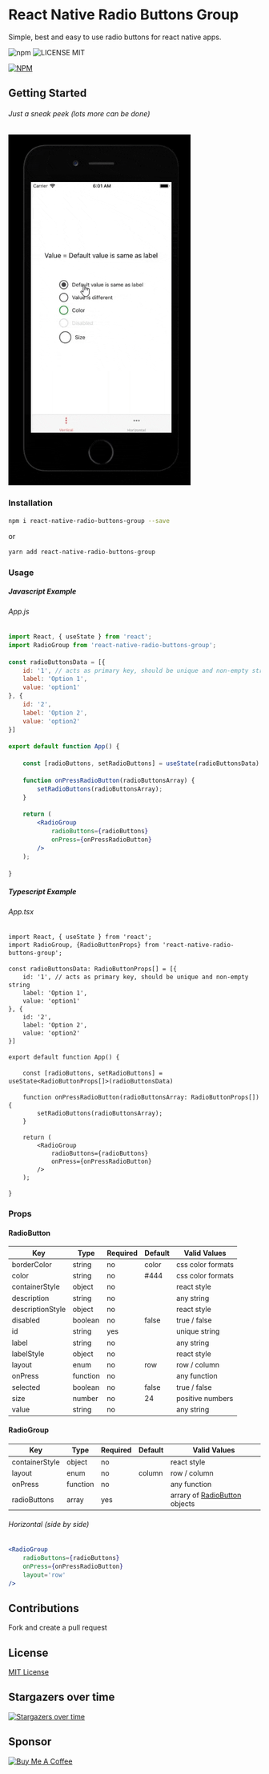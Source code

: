 # React Native Radio Buttons Group

Simple, best and easy to use radio buttons for react native apps.

![npm](https://img.shields.io/npm/v/react-native-radio-buttons-group) ![LICENSE MIT](https://img.shields.io/badge/license-MIT-brightgreen.svg)

[![NPM](https://nodei.co/npm/react-native-radio-buttons-group.png?downloads=true&downloadRank=true&stars=true)](https://nodei.co/npm/react-native-radio-buttons-group/)

## Getting Started

###### Just a sneak peek (lots more can be done)

![DEMO](./docs/images/react-native-radio-buttons-group.gif)

### Installation

```bash
npm i react-native-radio-buttons-group --save
```
or
```bash
yarn add react-native-radio-buttons-group
```

### Usage

##### Javascript Example

###### App.js
```jsx
import React, { useState } from 'react';
import RadioGroup from 'react-native-radio-buttons-group';

const radioButtonsData = [{
    id: '1', // acts as primary key, should be unique and non-empty string
    label: 'Option 1',
    value: 'option1'
}, {
    id: '2',
    label: 'Option 2',
    value: 'option2'
}]

export default function App() {

    const [radioButtons, setRadioButtons] = useState(radioButtonsData)

    function onPressRadioButton(radioButtonsArray) {
        setRadioButtons(radioButtonsArray);
    }

    return (
        <RadioGroup 
            radioButtons={radioButtons} 
            onPress={onPressRadioButton} 
        />
    );

}

```

##### Typescript Example

###### App.tsx
```tsx
import React, { useState } from 'react';
import RadioGroup, {RadioButtonProps} from 'react-native-radio-buttons-group';

const radioButtonsData: RadioButtonProps[] = [{
    id: '1', // acts as primary key, should be unique and non-empty string
    label: 'Option 1',
    value: 'option1'
}, {
    id: '2',
    label: 'Option 2',
    value: 'option2'
}]

export default function App() {

    const [radioButtons, setRadioButtons] = useState<RadioButtonProps[]>(radioButtonsData)

    function onPressRadioButton(radioButtonsArray: RadioButtonProps[]) {
        setRadioButtons(radioButtonsArray);
    }

    return (
        <RadioGroup 
            radioButtons={radioButtons} 
            onPress={onPressRadioButton} 
        />
    );

}

```

### Props

#### RadioButton
Key | Type | Required | Default | Valid Values
--- | --- | --- | --- | --- 
borderColor | string | no | color | css color formats
color | string | no | #444 | css color formats
containerStyle | object | no | | react style
description | string | no |  | any string
descriptionStyle | object | no |  | react style
disabled | boolean | no | false | true / false
id | string | yes |  | unique string
label | string | no |  | any string
labelStyle | object | no |  | react style
layout | enum | no | row | row / column
onPress | function | no |  | any function 
selected | boolean | no | false | true / false
size | number | no | 24 | positive numbers
value | string | no |  | any string

#### RadioGroup
Key | Type | Required | Default | Valid Values
--- | --- | --- | --- | ---
containerStyle | object | no | | react style
layout | enum | no | column | row / column
onPress | function | no | | any function
radioButtons | array | yes | | arrary of [RadioButton](#radiobutton) objects

###### Horizontal (side by side)
```jsx
<RadioGroup 
    radioButtons={radioButtons} 
    onPress={onPressRadioButton} 
    layout='row'
/>
```

## Contributions

Fork and create a pull request

## License

[MIT License](https://github.com/ThakurBallary/react-native-radio-buttons-group/blob/master/LICENSE)


## Stargazers over time

[![Stargazers over time](https://starchart.cc/ThakurBallary/react-native-radio-buttons-group.svg)](https://starchart.cc/ThakurBallary/react-native-radio-buttons-group)

## Sponsor
<a href="https://www.buymeacoffee.com/thakurballary" target="_blank"><img src="https://cdn.buymeacoffee.com/buttons/v2/default-yellow.png" alt="Buy Me A Coffee" style="height: 60px !important;width: 217px !important;" ></a>
